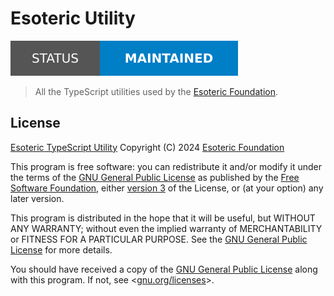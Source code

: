 # Esoteric Utility

[![Project Status: Maintained](./assets/images/badges/status.svg)](./)

> All the TypeScript utilities used by the [Esoteric Foundation](https://github.com/EsotericFoundation).

## License

[Esoteric TypeScript Utility](https://github.com/EsotericFoundation/utility.ts) Copyright (C) 2024 [Esoteric Foundation](https://esoteric.foundation)

This program is free software: you can redistribute it and/or modify it under the terms of the [GNU General Public License](./LICENSE) as published by the [Free Software Foundation](https://www.fsf.org/), either [version 3](./LICENSE) of the License, or (at your option) any later version.

This program is distributed in the hope that it will be useful, but WITHOUT ANY WARRANTY; without even the implied warranty of MERCHANTABILITY or FITNESS FOR A PARTICULAR PURPOSE. See the [GNU General Public License](./LICENSE) for more details.

You should have received a copy of the [GNU General Public License](./LICENSE) along with this program. If not, see <[gnu.org/licenses](https://www.gnu.org/licenses/)>.
